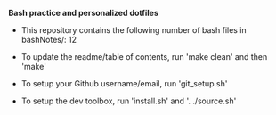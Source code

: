 **Bash practice and personalized dotfiles**

- This repository contains the following number of bash files in bashNotes/:
12

- To update the readme/table of contents, run 'make clean' and then 'make'

- To setup your Github username/email, run 'git_setup.sh'

- To setup the dev toolbox, run 'install.sh' and '. ./source.sh'
